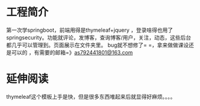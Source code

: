 # 工程简介

第一次学springboot，前端用得是thymeleaf+jquery ，登录啥得也用了springsecurity。功能就评论，发博客，查询博客/用户，关注，动态，这些后台都几乎可以管理到。页面展示在文件夹里。
bug就不想修了= =，拿来做做课设还是可以的 ，有需要的邮箱=》as792441801@163.com 

# 延伸阅读

thymeleaf这个模板上手是快，但是很多东西堆起来后就显得好麻烦。。。。
